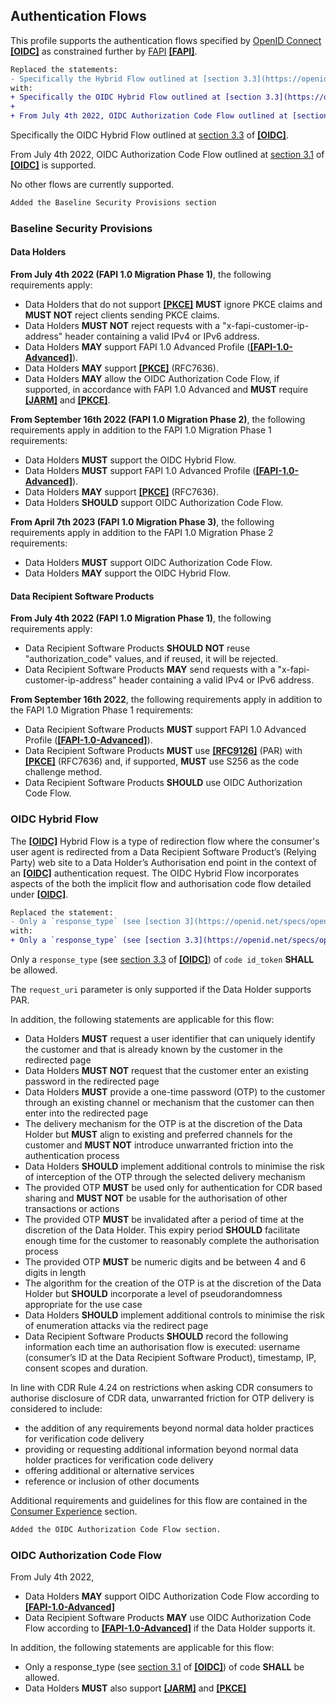 ## Authentication Flows
This profile supports the authentication flows specified by [OpenID Connect](https://openid.net/specs/openid-connect-core-1_0.html) **[[OIDC]](#nref-OIDC)** as constrained further by [FAPI](https://openid.net/wg/fapi/) **[[FAPI]](#nref-FAPI)**.

```diff
Replaced the statements:
- Specifically the Hybrid Flow outlined at [section 3.3](https://openid.net/specs/openid-connect-core-1_0.html#HybridFlowAuth) of **[[OIDC]](#nref-OIDC)**.
with:
+ Specifically the OIDC Hybrid Flow outlined at [section 3.3](https://openid.net/specs/openid-connect-core-1_0.html#HybridFlowAuth) of **[[OIDC]](#nref-OIDC)**.
+
+ From July 4th 2022, OIDC Authorization Code Flow outlined at [section 3.1](https://openid.net/specs/openid-connect-core-1_0.html#CodeFlowAuth)  of **[[OIDC]](#nref-OIDC)** is supported.
```

Specifically the OIDC Hybrid Flow outlined at [section 3.3](https://openid.net/specs/openid-connect-core-1_0.html#HybridFlowAuth) of **[[OIDC]](#nref-OIDC)**.

From July 4th 2022, OIDC Authorization Code Flow outlined at [section 3.1](https://openid.net/specs/openid-connect-core-1_0.html#CodeFlowAuth)  of **[[OIDC]](#nref-OIDC)** is supported.

No other flows are currently supported.

```diff
Added the Baseline Security Provisions section
```

### Baseline Security Provisions

#### Data Holders
**From July 4th 2022 (FAPI 1.0 Migration Phase 1)**, the following requirements apply:

*	Data Holders that do not support **[[PKCE]](#nref-PKCE)** **MUST** ignore PKCE claims and **MUST NOT** reject clients sending PKCE claims.
* Data Holders **MUST NOT** reject requests with a "x-fapi-customer-ip-address" header containing a valid IPv4 or IPv6 address.
*	Data Holders **MAY** support FAPI 1.0 Advanced Profile (**[[FAPI-1.0-Advanced]](#nref-FAPI-1-0-Advanced)**).
*	Data Holders **MAY** support **[[PKCE]](#nref-PKCE)** (RFC7636).
*	Data Holders **MAY** allow the OIDC Authorization Code Flow, if supported, in accordance with FAPI 1.0 Advanced and **MUST** require **[[JARM]](#nref-JARM)** and **[[PKCE]](#nref-PKCE)**.

**From September 16th 2022 (FAPI 1.0 Migration Phase 2)**, the following requirements apply in addition to the FAPI 1.0 Migration Phase 1 requirements:

*	Data Holders **MUST** support the OIDC Hybrid Flow.
*	Data Holders **MUST** support FAPI 1.0 Advanced Profile (**[[FAPI-1.0-Advanced]](#nref-FAPI-1-0-Advanced)**).
*	Data Holders **MAY** support **[[PKCE]](#nref-PKCE)** (RFC7636).
*	Data Holders **SHOULD** support OIDC Authorization Code Flow.

**From April 7th 2023 (FAPI 1.0 Migration Phase 3)**, the following requirements apply in addition to the FAPI 1.0 Migration Phase 2 requirements:

*	Data Holders **MUST** support OIDC Authorization Code Flow.
*	Data Holders **MAY** support the OIDC Hybrid Flow.

#### Data Recipient Software Products

**From July 4th 2022 (FAPI 1.0 Migration Phase 1)**, the following requirements apply:

*	Data Recipient Software Products **SHOULD NOT** reuse "authorization_code" values, and if reused, it will be rejected.
* Data Recipient Software Products **MAY** send requests with a "x-fapi-customer-ip-address" header containing a valid IPv4 or IPv6 address.


**From September 16th 2022**, the following requirements apply in addition to the FAPI 1.0 Migration Phase 1 requirements:

*	Data Recipient Software Products **MUST** support FAPI 1.0 Advanced Profile (**[[FAPI-1.0-Advanced]](#nref-FAPI-1-0-Advanced)**).
* Data Recipient Software Products **MUST** use **[[RFC9126]](#nref-RFC9126)** (PAR) with **[[PKCE]](#nref-PKCE)** (RFC7636) and, if supported, **MUST** use S256 as the code challenge method.
*	Data Recipient Software Products **SHOULD** use OIDC Authorization Code Flow.

<a id="hybrid-flow"></a>
### OIDC Hybrid Flow
The **[[OIDC]](#nref-OIDC)** Hybrid Flow is a type of redirection flow where the consumer's user
agent is redirected from a Data Recipient Software Product’s (Relying Party) web site to a Data
Holder’s Authorisation end point in the context of an **[[OIDC]](#nref-OIDC)** authentication
request. The OIDC Hybrid Flow incorporates aspects of the both the implicit flow and
authorisation code flow detailed under **[[OIDC]](#nref-OIDC)**.

```diff
Replaced the statement:
- Only a `response_type` (see [section 3](https://openid.net/specs/openid-connect-core-1_0.html#Authentication) of **[[OIDC]](#nref-OIDC)**) of `code id_token` SHALL be allowed.
with:
+ Only a `response_type` (see [section 3.3](https://openid.net/specs/openid-connect-core-1_0.html#HybridFlowAuth) of **[[OIDC]](#nref-OIDC)**) of `code id_token` **SHALL** be allowed.
```

Only a `response_type` (see [section 3.3](https://openid.net/specs/openid-connect-core-1_0.html#HybridFlowAuth) of **[[OIDC]](#nref-OIDC)**) of `code id_token` **SHALL** be allowed.

The `request_uri` parameter is only supported if the Data Holder supports PAR.

In addition, the following statements are applicable for this flow:

- Data Holders **MUST** request a user identifier that can uniquely identify the customer and that is already known by the customer in the redirected page
- Data Holders **MUST NOT** request that the customer enter an existing password in the redirected page
- Data Holders **MUST** provide a one-time password (OTP) to the customer through an existing channel or mechanism that the customer can then enter into the redirected page
- The delivery mechanism for the OTP is at the discretion of the Data Holder but **MUST** align to existing and preferred channels for the customer and **MUST NOT** introduce unwarranted friction into the authentication process
- Data Holders **SHOULD** implement additional controls to minimise the risk of interception of the OTP through the selected delivery mechanism
- The provided OTP **MUST** be used only for authentication for CDR based sharing and **MUST NOT** be usable for the authorisation of other transactions or actions
- The provided OTP **MUST** be invalidated after a period of time at the discretion of the Data Holder.  This expiry period **SHOULD** facilitate enough time for the customer to reasonably complete the authorisation process
- The provided OTP **MUST** be numeric digits and be between 4 and 6 digits in length
- The algorithm for the creation of the OTP is at the discretion of the Data Holder but **SHOULD** incorporate a level of pseudorandomness appropriate for the use case
- Data Holders **SHOULD** implement additional controls to minimise the risk of enumeration attacks via the redirect page
- Data Recipient Software Products **SHOULD** record the following information each time an authorisation flow is executed: username (consumer’s ID at the Data Recipient Software Product), timestamp, IP, consent scopes and duration.

In line with CDR Rule 4.24 on restrictions when asking CDR consumers to authorise disclosure of CDR data, unwarranted friction for OTP delivery is considered to include:

- the addition of any requirements beyond normal data holder practices for verification code delivery
- providing or requesting additional information beyond normal data holder practices for verification code delivery
- offering additional or alternative services
- reference or inclusion of other documents

Additional requirements and guidelines for this flow are contained in the [Consumer Experience](#consumer-experience) section.

```diff
Added the OIDC Authorization Code Flow section.
```

<a id="authorization-code-flow"></a>
### OIDC Authorization Code Flow

From July 4th 2022,
* Data Holders **MAY** support OIDC Authorization Code Flow according to **[[FAPI-1.0-Advanced]](#nref-FAPI-1-0-Advanced)**
* Data Recipient Software Products **MAY** use OIDC Authorization Code Flow according to **[[FAPI-1.0-Advanced]](#nref-FAPI-1-0-Advanced)** if the Data Holder supports it.

In addition, the following statements are applicable for this flow:

* Only a response_type (see [section 3.1](https://openid.net/specs/openid-connect-core-1_0.html#CodeFlowAuth) of **[[OIDC]](#nref-OIDC)**) of code **SHALL** be allowed.
* Data Holders **MUST** also support **[[JARM]](#nref-JARM)** and **[[PKCE]](#nref-PKCE)**
